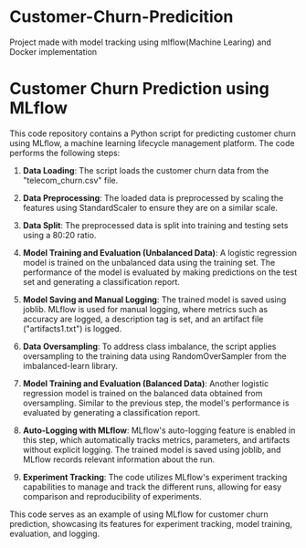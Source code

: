 # Customer-Churn-Predicition
Project made with model tracking using mlflow(Machine Learing) and Docker implementation

# Customer Churn Prediction using MLflow

This code repository contains a Python script for predicting customer churn using MLflow, a machine learning lifecycle management platform. The code performs the following steps:

1. **Data Loading**: The script loads the customer churn data from the "telecom_churn.csv" file.

2. **Data Preprocessing**: The loaded data is preprocessed by scaling the features using StandardScaler to ensure they are on a similar scale.

3. **Data Split**: The preprocessed data is split into training and testing sets using a 80:20 ratio.

4. **Model Training and Evaluation (Unbalanced Data)**: A logistic regression model is trained on the unbalanced data using the training set. The performance of the model is evaluated by making predictions on the test set and generating a classification report.

5. **Model Saving and Manual Logging**: The trained model is saved using joblib. MLflow is used for manual logging, where metrics such as accuracy are logged, a description tag is set, and an artifact file ("artifacts1.txt") is logged.

6. **Data Oversampling**: To address class imbalance, the script applies oversampling to the training data using RandomOverSampler from the imbalanced-learn library.

7. **Model Training and Evaluation (Balanced Data)**: Another logistic regression model is trained on the balanced data obtained from oversampling. Similar to the previous step, the model's performance is evaluated by generating a classification report.

8. **Auto-Logging with MLflow**: MLflow's auto-logging feature is enabled in this step, which automatically tracks metrics, parameters, and artifacts without explicit logging. The trained model is saved using joblib, and MLflow records relevant information about the run.

9. **Experiment Tracking**: The code utilizes MLflow's experiment tracking capabilities to manage and track the different runs, allowing for easy comparison and reproducibility of experiments.

This code serves as an example of using MLflow for customer churn prediction, showcasing its features for experiment tracking, model training, evaluation, and logging.
